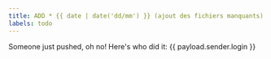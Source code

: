 ```yaml
---
title: ADD * {{ date | date('dd/mm') }} (ajout des fichiers manquants)
labels: todo
---
```

Someone just pushed, oh no! Here's who did it: {{ payload.sender.login }}